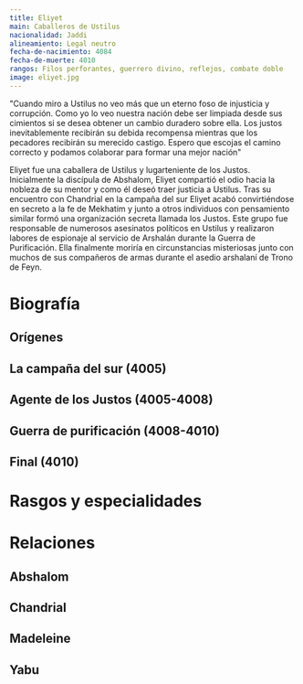 ```yaml
---
title: Eliyet
main: Caballeros de Ustilus
nacionalidad: Jaddi
alineamiento: Legal neutro
fecha-de-nacimiento: 4084
fecha-de-muerte: 4010
rangos: Filos perforantes, guerrero divino, reflejos, combate doble
image: eliyet.jpg
---
```


"Cuando miro a Ustilus no veo más que un eterno foso de injusticia y corrupción. Como yo lo veo nuestra nación debe ser limpiada desde sus cimientos si se desea obtener un cambio duradero sobre ella. Los justos inevitablemente recibirán su debida recompensa mientras que los pecadores recibirán su merecido castigo. Espero que escojas el camino correcto y podamos colaborar para formar una mejor nación"

Eliyet fue una caballera de Ustilus y lugarteniente de los Justos. Inicialmente la discípula de Abshalom, Eliyet compartió el odio hacia la nobleza de su mentor y como él deseó traer justicia a Ustilus. Tras su encuentro con Chandrial en la campaña del sur Eliyet acabó convirtiéndose en secreto a la fe de Mekhatim y junto a otros individuos con pensamiento similar formó una organización secreta llamada los Justos. Este grupo fue responsable de numerosos asesinatos políticos en Ustilus y realizaron labores de espionaje al servicio de Arshalán durante la Guerra de Purificación. Ella finalmente moriría en circunstancias misteriosas junto con muchos de sus compañeros de armas durante el asedio arshalaní de Trono de Feyn.

# Biografía

## Orígenes



## La campaña del sur (4005)



## Agente de los Justos (4005-4008)



## Guerra de purificación (4008-4010)



## Final (4010)



# Rasgos y especialidades



# Relaciones

## Abshalom



## Chandrial



## Madeleine



## Yabu
